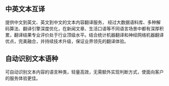 ## 中英文本互译提供中文到英文、英文到中文的文本内容翻译服务， 经过大数据语料库、多种解码算法、翻译引擎深度优化，在新闻文章、生活口语等不同语言场景中都有深厚积累，翻译结果专业评价处于行业顶级水平。结合统计机器翻译和神经网络机器翻译优点，完美融合，并持续技术升级，保证业界领先的翻译体验。## 自动识别文本语种可自动识别文本内容的语言种类，轻量高效，无需额外实现判断方式，使面向客户的服务体验更佳。

